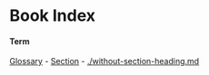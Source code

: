 # Book Index

#### Term  
[Glossary][1] - [Section][2] - [./without-section-heading.md][3]

[1]: ./glossary.md#term "GIVEN a term 'Term' AND a document with a heading 'Section' AND the term is mentioned in that section
THEN in the index the term MUST be linked with a path './with-section-heading.md#section' AND a link label 'Section'."

[2]: ./with-section-heading.md#section

[3]: ./without-section-heading.md
